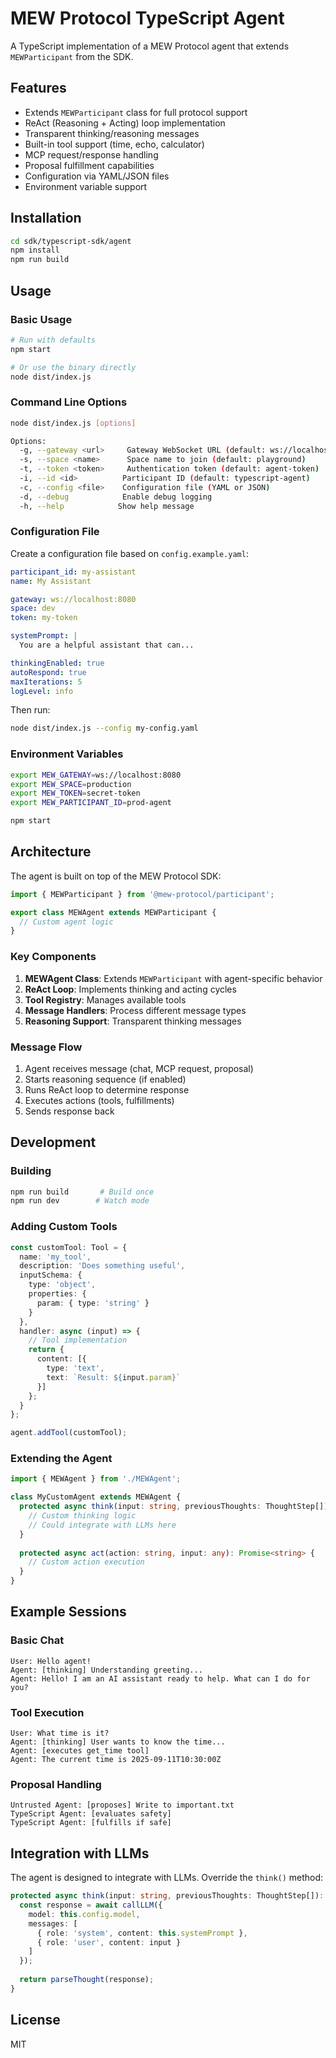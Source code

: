 # MEW Protocol TypeScript Agent

A TypeScript implementation of a MEW Protocol agent that extends `MEWParticipant` from the SDK.

## Features

- Extends `MEWParticipant` class for full protocol support
- ReAct (Reasoning + Acting) loop implementation
- Transparent thinking/reasoning messages
- Built-in tool support (time, echo, calculator)
- MCP request/response handling
- Proposal fulfillment capabilities
- Configuration via YAML/JSON files
- Environment variable support

## Installation

```bash
cd sdk/typescript-sdk/agent
npm install
npm run build
```

## Usage

### Basic Usage

```bash
# Run with defaults
npm start

# Or use the binary directly
node dist/index.js
```

### Command Line Options

```bash
node dist/index.js [options]

Options:
  -g, --gateway <url>     Gateway WebSocket URL (default: ws://localhost:8080)
  -s, --space <name>      Space name to join (default: playground)
  -t, --token <token>     Authentication token (default: agent-token)
  -i, --id <id>          Participant ID (default: typescript-agent)
  -c, --config <file>    Configuration file (YAML or JSON)
  -d, --debug            Enable debug logging
  -h, --help            Show help message
```

### Configuration File

Create a configuration file based on `config.example.yaml`:

```yaml
participant_id: my-assistant
name: My Assistant

gateway: ws://localhost:8080
space: dev
token: my-token

systemPrompt: |
  You are a helpful assistant that can...

thinkingEnabled: true
autoRespond: true
maxIterations: 5
logLevel: info
```

Then run:

```bash
node dist/index.js --config my-config.yaml
```

### Environment Variables

```bash
export MEW_GATEWAY=ws://localhost:8080
export MEW_SPACE=production
export MEW_TOKEN=secret-token
export MEW_PARTICIPANT_ID=prod-agent

npm start
```

## Architecture

The agent is built on top of the MEW Protocol SDK:

```typescript
import { MEWParticipant } from '@mew-protocol/participant';

export class MEWAgent extends MEWParticipant {
  // Custom agent logic
}
```

### Key Components

1. **MEWAgent Class**: Extends `MEWParticipant` with agent-specific behavior
2. **ReAct Loop**: Implements thinking and acting cycles
3. **Tool Registry**: Manages available tools
4. **Message Handlers**: Process different message types
5. **Reasoning Support**: Transparent thinking messages

### Message Flow

1. Agent receives message (chat, MCP request, proposal)
2. Starts reasoning sequence (if enabled)
3. Runs ReAct loop to determine response
4. Executes actions (tools, fulfillments)
5. Sends response back

## Development

### Building

```bash
npm run build       # Build once
npm run dev        # Watch mode
```

### Adding Custom Tools

```typescript
const customTool: Tool = {
  name: 'my_tool',
  description: 'Does something useful',
  inputSchema: {
    type: 'object',
    properties: {
      param: { type: 'string' }
    }
  },
  handler: async (input) => {
    // Tool implementation
    return {
      content: [{
        type: 'text',
        text: `Result: ${input.param}`
      }]
    };
  }
};

agent.addTool(customTool);
```

### Extending the Agent

```typescript
import { MEWAgent } from './MEWAgent';

class MyCustomAgent extends MEWAgent {
  protected async think(input: string, previousThoughts: ThoughtStep[]): Promise<ThoughtStep> {
    // Custom thinking logic
    // Could integrate with LLMs here
  }
  
  protected async act(action: string, input: any): Promise<string> {
    // Custom action execution
  }
}
```

## Example Sessions

### Basic Chat

```
User: Hello agent!
Agent: [thinking] Understanding greeting...
Agent: Hello! I am an AI assistant ready to help. What can I do for you?
```

### Tool Execution

```
User: What time is it?
Agent: [thinking] User wants to know the time...
Agent: [executes get_time tool]
Agent: The current time is 2025-09-11T10:30:00Z
```

### Proposal Handling

```
Untrusted Agent: [proposes] Write to important.txt
TypeScript Agent: [evaluates safety]
TypeScript Agent: [fulfills if safe]
```

## Integration with LLMs

The agent is designed to integrate with LLMs. Override the `think()` method:

```typescript
protected async think(input: string, previousThoughts: ThoughtStep[]): Promise<ThoughtStep> {
  const response = await callLLM({
    model: this.config.model,
    messages: [
      { role: 'system', content: this.systemPrompt },
      { role: 'user', content: input }
    ]
  });
  
  return parseThought(response);
}
```

## License

MIT